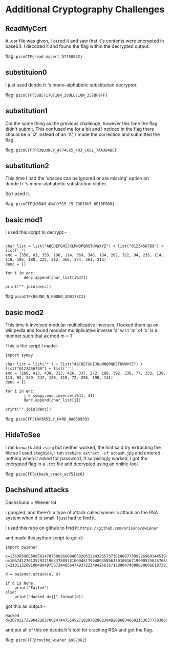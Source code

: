 # Additional Cryptography Challenges

## ReadMyCert

A .csr file was given, I `cat`ed it and saw that it's contents were encrypted in base64. I decoded it 
and found the flag within the decrypted output.

flag: `picoCTF{read_mycert_57f58832}`

## substituion0

I just used dcode.fr 's mono-alphabetic substitution decryptor.

flag: `picoCTF{5UB5717U710N_3V0LU710N_357BF9FF}`

## substitution1

Did the same thing as the previous challenge, however this time the flag didn't submit. This confused me for a bit and I noticed in the flag there should be a 'Q' instead of an 'X', I made the correction and submitted the flag.

flag: `picoCTF{FR3QU3NCY_4774CK5_4R3_C001_7AA384BC}`

## substitution2

This time I had the 'spaces can be ignored or are missing' option on dcode.fr 's mono-alphabetic substitution cipher.

So I used it.

flag: `picoCTF{N6R4M_4N41Y515_15_73D10U5_8E1BF808}`

## basic mod1

I used this script to decrypt:-

```

char_list = list("ABCDEFGHIJKLMNOPQRSTUVWXYZ") + list("0123456789") + list('_')
enc = [350, 63, 353, 198, 114, 369, 346, 184, 202, 322, 94, 235, 114, 110, 185, 188, 225, 212, 366, 374, 261, 213]
denc = []

for i in enc:
        denc.append(char_list[i%37])

print("".join(denc))
```

flag:`picoCTF{R0UND_N_R0UND_ADD17EC2}`


## basic mod2

This time it involved modular multiplicative inverses, I looked them up on wikipedia and found modular multiplicative inverse 'a' w.r.t 'm' of 'x' is a number such that ax mod m = 1

This is the script I made:-

```
import sympy

char_list = list('*') + list("ABCDEFGHIJKLMNOPQRSTUVWXYZ") + list("0123456789") + list('_')
enc = [268, 413, 438, 313, 426, 337, 272, 188, 392, 338, 77, 332, 139, 113, 92, 239, 247, 120, 419, 72, 295, 190, 131]
denc = []

for i in enc:
        j = sympy.mod_inverse(i%41, 41)
        denc.append(char_list[j])

print("".join(denc))
```

flag: `picoCTF{1NV3R53LY_H4RD_8A05D939}`


## HideToSee

I ran `binwalk` and `zsteg` but neither worked, the hint said try extracting the file so I used `steghide`, I ran `stehide extract -sf atbash.jpg` and entered nothing when it asked for password, It surpisingly worked, I got the encrypted flag in a `.txt` file and decrypted using an online tool.

flag: `picoCTF{atbash_crack_ac751ec6}`

## Dachshund attacks

Dachshund = Wiener lol

I googled, and there's a type of attack called wiener's attack on the RSA system when d is small. I just had to find it.

I used this repo on github to find it: `https://github.com/orisano/owiener`

and made this python script to get d:-

```
import owiener

e=13638596850950147075002600846582053224326573738288977399226969144539023440068086265602933962139970405438068072735490957136993942650495808773325053819648041598810554878625463257085988671289523433899771349441622200039780844930489738195545249499960009873101038216283802981149383867269735749765307879140667667849
n=106741270125292219633788933100946179048945856330100167199005250257685914218566236105442013142075984660656103207157224973228414077300928913568424907223800224976905187944926620338108100885782381921423399102594430920428675997248620856840620396869725596414772056311391853036985523933816904737728088601790160667917
c=21011228910049049755724405647493722349426636717890474099680666618738757442186131250436061770668488483238034468007506248939214006489337254053336342429882535618470751292709031005009947085126307838317380493428132319395166985486363062913645755670682675337805016506263896824910630988094235894408413998183737872766

d = owiener.attack(e, n)

if d is None:
    print("Failed")
else:
    print("Hacked d={}".format(d))
```

got this as output:-

```
Hacked d=20702173290422837002474475545271829782882304928968346682153637778386821167289
```


and put all of this on dcode.fr's tool for cracking RSA and got the flag.

flag: `picoCTF{proving_wiener_6907362}`
